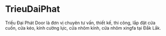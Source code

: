 # TrieuDaiPhat
Triều Đại Phát Door là đơn vị chuyên tư vấn, thiết kế, thi công, lắp đặt cửa cuốn, cửa kéo, kính cường lực, cửa nhôm kính, cửa nhôm xingfa tại Đắk Lắk.

